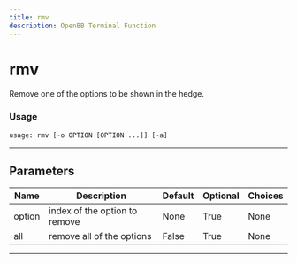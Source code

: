 ```yaml
---
title: rmv
description: OpenBB Terminal Function
---
```


# rmv

Remove one of the options to be shown in the hedge.

### Usage

```python
usage: rmv [-o OPTION [OPTION ...]] [-a]
```

---

## Parameters

| Name | Description | Default | Optional | Choices |
| ---- | ----------- | ------- | -------- | ------- |
| option | index of the option to remove | None | True | None |
| all | remove all of the options | False | True | None |
---

